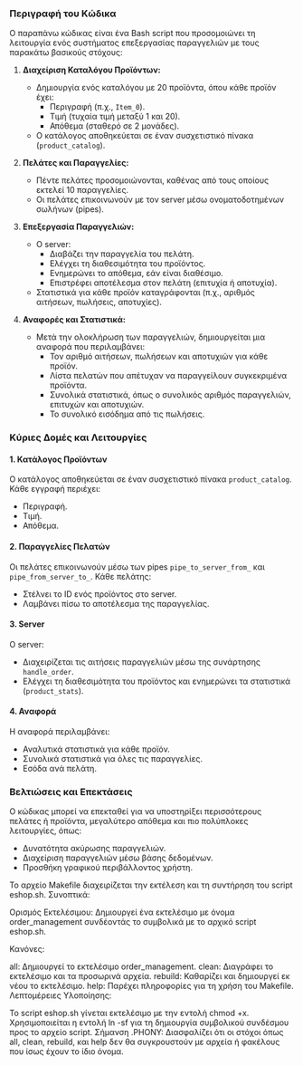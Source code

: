 ### Περιγραφή του Κώδικα

Ο παραπάνω κώδικας είναι ένα Bash script που προσομοιώνει τη λειτουργία ενός συστήματος επεξεργασίας παραγγελιών με τους παρακάτω βασικούς στόχους:

1. **Διαχείριση Καταλόγου Προϊόντων:**
   - Δημιουργία ενός καταλόγου με 20 προϊόντα, όπου κάθε προϊόν έχει:
     - Περιγραφή (π.χ., `Item_0`).
     - Τιμή (τυχαία τιμή μεταξύ 1 και 20).
     - Απόθεμα (σταθερό σε 2 μονάδες).
   - Ο κατάλογος αποθηκεύεται σε έναν συσχετιστικό πίνακα (`product_catalog`).

2. **Πελάτες και Παραγγελίες:**
   - Πέντε πελάτες προσομοιώνονται, καθένας από τους οποίους εκτελεί 10 παραγγελίες.
   - Οι πελάτες επικοινωνούν με τον server μέσω ονοματοδοτημένων σωλήνων (pipes).

3. **Επεξεργασία Παραγγελιών:**
   - Ο server:
     - Διαβάζει την παραγγελία του πελάτη.
     - Ελέγχει τη διαθεσιμότητα του προϊόντος.
     - Ενημερώνει το απόθεμα, εάν είναι διαθέσιμο.
     - Επιστρέφει αποτέλεσμα στον πελάτη (επιτυχία ή αποτυχία).
   - Στατιστικά για κάθε προϊόν καταγράφονται (π.χ., αριθμός αιτήσεων, πωλήσεις, αποτυχίες).

4. **Αναφορές και Στατιστικά:**
   - Μετά την ολοκλήρωση των παραγγελιών, δημιουργείται μια αναφορά που περιλαμβάνει:
     - Τον αριθμό αιτήσεων, πωλήσεων και αποτυχιών για κάθε προϊόν.
     - Λίστα πελατών που απέτυχαν να παραγγείλουν συγκεκριμένα προϊόντα.
     - Συνολικά στατιστικά, όπως ο συνολικός αριθμός παραγγελιών, επιτυχών και αποτυχιών.
     - Το συνολικό εισόδημα από τις πωλήσεις.

### Κύριες Δομές και Λειτουργίες

#### 1. **Κατάλογος Προϊόντων**
Ο κατάλογος αποθηκεύεται σε έναν συσχετιστικό πίνακα `product_catalog`. Κάθε εγγραφή περιέχει:
- Περιγραφή.
- Τιμή.
- Απόθεμα.

#### 2. **Παραγγελίες Πελατών**
Οι πελάτες επικοινωνούν μέσω των pipes `pipe_to_server_from_` και `pipe_from_server_to_`. Κάθε πελάτης:
- Στέλνει το ID ενός προϊόντος στο server.
- Λαμβάνει πίσω το αποτέλεσμα της παραγγελίας.

#### 3. **Server**
Ο server:
- Διαχειρίζεται τις αιτήσεις παραγγελιών μέσω της συνάρτησης `handle_order`.
- Ελέγχει τη διαθεσιμότητα του προϊόντος και ενημερώνει τα στατιστικά (`product_stats`).

#### 4. **Αναφορά**
Η αναφορά περιλαμβάνει:
- Αναλυτικά στατιστικά για κάθε προϊόν.
- Συνολικά στατιστικά για όλες τις παραγγελίες.
- Εσόδα ανά πελάτη.

### Βελτιώσεις και Επεκτάσεις
Ο κώδικας μπορεί να επεκταθεί για να υποστηρίξει περισσότερους πελάτες ή προϊόντα, μεγαλύτερο απόθεμα και πιο πολύπλοκες λειτουργίες, όπως:
- Δυνατότητα ακύρωσης παραγγελιών.
- Διαχείριση παραγγελιών μέσω βάσης δεδομένων.
- Προσθήκη γραφικού περιβάλλοντος χρήστη.



Το αρχείο Makefile διαχειρίζεται την εκτέλεση και τη συντήρηση του script eshop.sh. Συνοπτικά:

Ορισμός Εκτελέσιμου:
Δημιουργεί ένα εκτελέσιμο με όνομα order_management συνδέοντάς το συμβολικά με το αρχικό script eshop.sh.

Κανόνες:

all: Δημιουργεί το εκτελέσιμο order_management.
clean: Διαγράφει το εκτελέσιμο και τα προσωρινά αρχεία.
rebuild: Καθαρίζει και δημιουργεί εκ νέου το εκτελέσιμο.
help: Παρέχει πληροφορίες για τη χρήση του Makefile.
Λεπτομέρειες Υλοποίησης:

Το script eshop.sh γίνεται εκτελέσιμο με την εντολή chmod +x.
Χρησιμοποιείται η εντολή ln -sf για τη δημιουργία συμβολικού συνδέσμου προς το αρχείο script.
Σήμανση .PHONY:
Διασφαλίζει ότι οι στόχοι όπως all, clean, rebuild, και help δεν θα συγκρουστούν με αρχεία ή φακέλους που ίσως έχουν το ίδιο όνομα.

